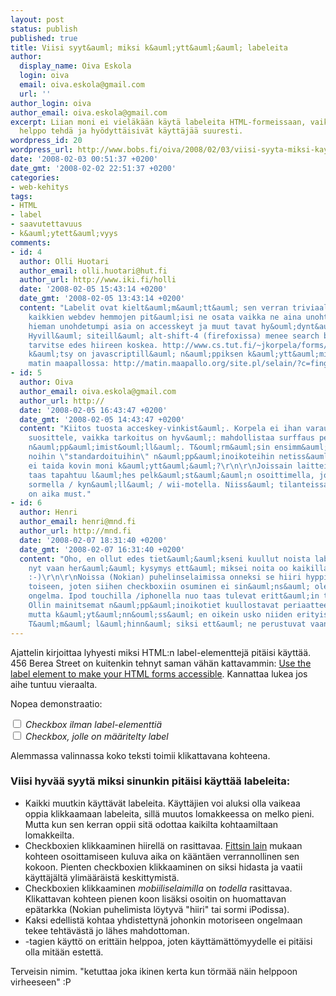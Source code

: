 ```yaml
---
layout: post
status: publish
published: true
title: Viisi syyt&auml; miksi k&auml;ytt&auml;&auml; labeleita
author:
  display_name: Oiva Eskola
  login: oiva
  email: oiva.eskola@gmail.com
  url: ''
author_login: oiva
author_email: oiva.eskola@gmail.com
excerpt: Liian moni ei vieläkään käytä labeleita HTML-formeissaan, vaikka ne olisi
  helppo tehdä ja hyödyttäisivät käyttäjää suuresti.
wordpress_id: 20
wordpress_url: http://www.bobs.fi/oiva/2008/02/03/viisi-syyta-miksi-kayttaa-labeleita/
date: '2008-02-03 00:51:37 +0200'
date_gmt: '2008-02-02 22:51:37 +0200'
categories:
- web-kehitys
tags:
- HTML
- label
- saavutettavuus
- k&auml;ytett&auml;vyys
comments:
- id: 4
  author: Olli Huotari
  author_email: olli.huotari@hut.fi
  author_url: http://www.iki.fi/holli
  date: '2008-02-05 15:43:14 +0200'
  date_gmt: '2008-02-05 13:43:14 +0200'
  content: "Labelit ovat kielt&auml;m&auml;tt&auml; sen verran triviaali asia, ett&auml;
    kaikkien webdev hemmojen pit&auml;isi ne osata vaikka ne aina unohtuukin :(\r\n\r\nViel&auml;
    hieman unohdetumpi asia on accesskeyt ja muut tavat hy&ouml;dynt&auml;&auml; n&auml;ppist&auml;.
    Hyvill&auml; siteill&auml; alt-shift-4 (firefoxissa) menee search boxiin eik&auml;
    tarvitse edes hiireen koskea. http://www.cs.tut.fi/~jkorpela/forms/accesskey.html\r\n\r\nToinen
    k&auml;tsy on javascriptill&auml; n&auml;ppiksen k&auml;ytt&auml;minen, esmes
    matin maapallossa: http://matin.maapallo.org/site.pl/selain/?c=fingerpori&amp;i=34"
- id: 5
  author: Oiva
  author_email: oiva.eskola@gmail.com
  author_url: http://
  date: '2008-02-05 16:43:47 +0200'
  date_gmt: '2008-02-05 14:43:47 +0200'
  content: "Kiitos tuosta acceskey-vinkist&auml;. Korpela ei ihan varauksetta noita
    suosittele, vaikka tarkoitus on hyv&auml;: mahdollistaa surffaus pelk&auml;ll&auml;
    n&auml;pp&auml;imist&ouml;ll&auml;. T&ouml;rm&auml;sin ensimm&auml;ist&auml; kertaa
    noihin \"standardoituihin\" n&auml;pp&auml;inoikoteihin netiss&auml;, niit&auml;
    ei taida kovin moni k&auml;ytt&auml;&auml;?\r\n\r\nJoissain laitteissa surffaus
    taas tapahtuu l&auml;hes pelk&auml;st&auml;&auml;n osoittimella, jota ohjataan
    sormella / kyn&auml;ll&auml; / wii-motella. Niiss&auml; tilanteissa labelit
    on aika must."
- id: 6
  author: Henri
  author_email: henri@mnd.fi
  author_url: http://mnd.fi
  date: '2008-02-07 18:31:40 +0200'
  date_gmt: '2008-02-07 16:31:40 +0200'
  content: "Oho, en ollut edes tiet&auml;&auml;kseni kuullut noista labeleista. Hienoja,
    nyt vaan her&auml;&auml; kysymys ett&auml; miksei noita oo kaikilla sivuilla?
    :-)\r\n\r\nNoissa (Nokian) puhelinselaimissa onneksi se hiiri hyppii linkist&auml;
    toiseen, joten siihen checkboxiin osuminen ei sin&auml;ns&auml; ole ihan niin
    ongelma. Ipod touchilla /iphonella nuo taas tulevat eritt&auml;in tarpeeseen.\r\n\r\nNoi
    Ollin mainitsemat n&auml;pp&auml;inoikotiet kuullostavat periaatteessa k&auml;tevilt&auml;
    mutta k&auml;yt&auml;nn&ouml;ss&auml; en oikein usko niiden erityiseen yleistymiseen.
    T&auml;m&auml; l&auml;hinn&auml; siksi ett&auml; ne perustuvat vaan muistamiseen."
---
```

<p>Ajattelin kirjoittaa lyhyesti miksi HTML:n label-elementtej&auml; pit&auml;isi k&auml;ytt&auml;&auml;. 456 Berea Street on kuitenkin tehnyt saman v&auml;h&auml;n kattavammin: <a href="http://www.456bereastreet.com/archive/200711/use_the_label_element_to_make_your_html_forms_accessible/">Use the label element to make your HTML forms accessible</a>. Kannattaa lukea jos aihe tuntuu vieraalta.</p>
<p>Nopea demonstraatio:</p>
<form> <input type="checkbox" /> <em>Checkbox ilman label-elementti&auml;</em> <br /><input id="test" type="checkbox" /><em> <label for="test">Checkbox, jolle on  m&auml;&auml;ritelty label</label></em><br />
<p>Alemmassa valinnassa koko teksti toimii klikattavana kohteena. </form></p>
<h3>Viisi hyv&auml;&auml; syyt&auml; miksi sinunkin pit&auml;isi k&auml;ytt&auml;&auml; labeleita:</h3>
<ul>
<li>Kaikki muutkin k&auml;ytt&auml;v&auml;t labeleita. K&auml;ytt&auml;jien voi aluksi olla vaikeaa oppia klikkaamaan labeleita, sill&auml; muutos lomakkeessa on melko pieni. Mutta kun sen kerran oppii sit&auml; odottaa kaikilta kohtaamiltaan lomakkeilta.</li>
<li>Checkboxien klikkaaminen hiirell&auml; on rasittavaa. <a href="http://en.wikipedia.org/wiki/Fitts'_law">Fittsin lain</a> mukaan kohteen osoittamiseen kuluva aika on k&auml;&auml;nt&auml;en verrannollinen sen kokoon. Pienten checkboxien klikkaaminen on siksi hidasta ja vaatii k&auml;ytt&auml;j&auml;lt&auml; ylim&auml;&auml;r&auml;ist&auml; keskittymist&auml;.</li>
<li>Checkboxien klikkaaminen <em>mobiiliselaimilla</em> on <em>todella</em> rasittavaa. Klikattavan kohteen pienen koon lis&auml;ksi osoitin on huomattavan ep&auml;tarkka (Nokian puhelimista l&ouml;ytyv&auml; "hiiri" tai sormi iPodissa).</li>
<li>Kaksi edellist&auml; kohtaa yhdistettyn&auml; johonkin motoriseen ongelmaan tekee teht&auml;v&auml;st&auml; jo l&auml;hes mahdottoman.</li>
<li><label>-tagien k&auml;ytt&ouml; on eritt&auml;in helppoa, joten k&auml;ytt&auml;m&auml;tt&ouml;myydelle ei pit&auml;isi olla mit&auml;&auml;n estett&auml;.</li>
</ul>
<p>Terveisin nimim. "ketuttaa joka ikinen kerta kun t&ouml;rm&auml;&auml; n&auml;in helppoon virheeseen" :P</p>
